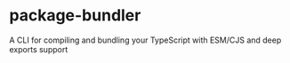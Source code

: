 # package-bundler
A CLI for compiling and bundling your TypeScript with ESM/CJS and deep exports support

